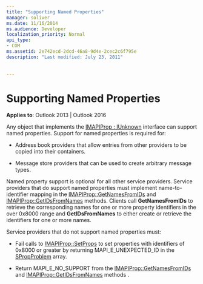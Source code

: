 ```yaml
---
title: "Supporting Named Properties"
manager: soliver
ms.date: 11/16/2014
ms.audience: Developer
localization_priority: Normal
api_type:
- COM
ms.assetid: 2e742ecd-2dcd-46a8-9d4e-2cec2c6f795e
description: "Last modified: July 23, 2011"
 
 
---
```


# Supporting Named Properties

  
  
**Applies to**: Outlook 2013 | Outlook 2016 
  
Any object that implements the [IMAPIProp : IUnknown](imapipropiunknown.md) interface can support named properties. Support for named properties is required for: 
  
- Address book providers that allow entries from other providers to be copied into their containers.
    
- Message store providers that can be used to create arbitrary message types.
    
Named property support is optional for all other service providers. Service providers that do support named properties must implement name-to-identifier mapping in the [IMAPIProp::GetNamesFromIDs](imapiprop-getnamesfromids.md) and [IMAPIProp::GetIDsFromNames](imapiprop-getidsfromnames.md) methods. Clients call **GetNamesFromIDs** to retrieve the corresponding names for one or more property identifiers in the over 0x8000 range and **GetIDsFromNames** to either create or retrieve the identifiers for one or more names. 
  
Service providers that do not support named properties must:
  
- Fail calls to [IMAPIProp::SetProps](imapiprop-setprops.md) to set properties with identifiers of 0x8000 or greater by returning MAPI_E_UNEXPECTED_ID in the [SPropProblem](spropproblem.md) array. 
    
- Return MAPI_E_NO_SUPPORT from the [IMAPIProp::GetNamesFromIDs](imapiprop-getnamesfromids.md) and [IMAPIProp::GetIDsFromNames](imapiprop-getidsfromnames.md) methods . 
    

